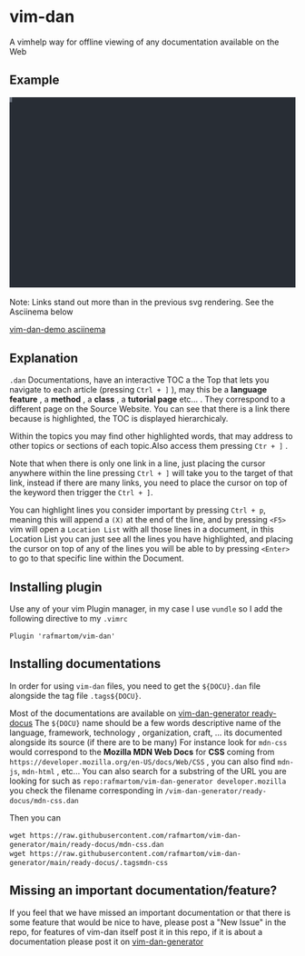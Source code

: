 # vim-dan

A vimhelp way for offline viewing of any documentation available on the Web


## Example

![vim-dan-demo svg](./assets/vim-dan-demo.svg)

Note: Links stand out more than in the previous svg rendering. See the Asciinema below

[vim-dan-demo asciinema](https://asciinema.org/a/eTA3diK9MmcbKqyJHy6HWNOkF)

## Explanation 

`.dan` Documentations, have an interactive TOC a the Top that lets you navigate to each article (pressing `Ctrl + ]` ), may this be a **language feature** , a **method** , a **class** , a **tutorial page** etc... . They correspond to a different page on the Source Website.
You can see that there is a link there because is highlighted, the TOC is displayed hierarchicaly.

Within the topics you may find other highlighted words, that may address to other topics or sections of each topic.Also access them pressing `Ctr + ]` .

Note that when there is only one link in a line, just placing the cursor anywhere within the line pressing `Ctrl + ]` will take you to the target of that link, instead if there are many links, you need to place the cursor on top of the keyword then trigger the `Ctrl + ]`.

You can highlight lines you consider important by pressing `Ctrl + p`, meaning this will append a `(X)` at the end of the line, and by pressing `<F5>` vim will open a `Location List` with all those lines in a document, in this Location List you can just see all the lines you have highlighted, and placing the cursor on top of any of the lines you will be able to by pressing `<Enter>` to go to that specific line within the Document. 



## Installing plugin

Use any of your vim Plugin manager, in my case I use `vundle` so I add the following directive to my `.vimrc`

```
Plugin 'rafmartom/vim-dan'
```


## Installing documentations

In order for using `vim-dan` files, you need to get the `${DOCU}.dan` file alongside the tag file `.tags${DOCU}`.


Most of the documentations are available on [vim-dan-generator ready-docus](https://github.com/rafmartom/vim-dan-generator/tree/main/ready-docus)
The `${DOCU}` name should be a few words descriptive name of the language, framework, technology , organization, craft, ... its documented alongside its source (if there are to be many)
For instance look for `mdn-css` would correspond to the **Mozilla MDN Web Docs** for **CSS** coming from `https://developer.mozilla.org/en-US/docs/Web/CSS` , you can also find `mdn-js`, `mdn-html` , etc...
You can also search for a substring of the URL you are looking for such as `repo:rafmartom/vim-dan-generator developer.mozilla` you check the filename corresponding in `/vim-dan-generator/ready-docus/mdn-css.dan`

Then you can

```
wget https://raw.githubusercontent.com/rafmartom/vim-dan-generator/main/ready-docus/mdn-css.dan
wget https://raw.githubusercontent.com/rafmartom/vim-dan-generator/main/ready-docus/.tagsmdn-css
```



## Missing an important documentation/feature?

If you feel that we have missed an important documentation or that there is some feature that would be nice to have, please post a "New Issue" in the repo, for features of vim-dan itself post it in this repo, if it is about a documentation please post it on [vim-dan-generator](https://github.com/rafmartom/vim-dan-generator)
